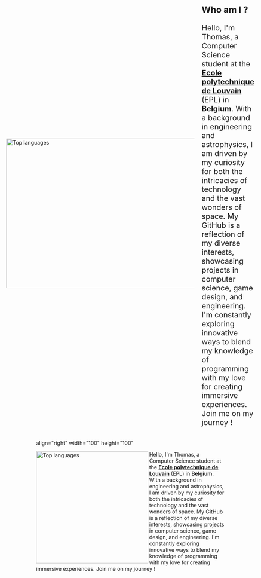 <div style="display: flex;align-items: center;justify-content: center">
    <img style="float: left;" src="https://github-readme-stats.vercel.app/api/top-langs/?username=Thommmas&layout=pie&langs_count=10&theme=transparent" alt="Top languages" width="2500" height="400"/>
   <div style="font-size: 20px;padding-left: 20px">
      <h3>Who am I ? </h3>
      <p> 
        Hello, I'm Thomas, a Computer Science student at the <strong><a href = https://en.wikipedia.org/wiki/Louvain_School_of_Engineering ... attributes-list>Ecole polytechnique de Louvain</a></strong> (EPL) in <strong>Belgium</strong>. With a background in engineering and astrophysics, I am driven by my curiosity for both the intricacies of technology and the vast wonders of space. My GitHub is a reflection of my diverse interests, showcasing projects in computer science, game design, and engineering. I'm constantly exploring innovative ways to blend my knowledge of programming with my love for creating immersive experiences. Join me on my journey !
      </p>
    </div>
</div>

align="right" width="100" height="100"

<img align="left" width="300" src="https://github-readme-stats.vercel.app/api/top-langs/?username=Thommmas&layout=pie&langs_count=10&theme=transparent" alt="Top languages" />
<p>
Hello, I'm Thomas, a Computer Science student at the <strong><a href = https://en.wikipedia.org/wiki/Louvain_School_of_Engineering ... attributes-list>Ecole polytechnique de Louvain</a></strong> (EPL) in <strong>Belgium</strong>. With a background in engineering and astrophysics, I am driven by my curiosity for both the intricacies of technology and the vast wonders of space. My GitHub is a reflection of my diverse interests, showcasing projects in computer science, game design, and engineering. I'm constantly exploring innovative ways to blend my knowledge of programming with my love for creating immersive experiences. Join me on my journey !
</p>